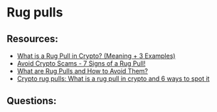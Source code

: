 # Rug pulls


## Resources:

* [What is a Rug Pull in Crypto? (Meaning + 3 Examples)](https://www.youtube.com/watch?v=YFaqng3YESE)
* [Avoid Crypto Scams - 7 Signs of a Rug Pull!](https://www.youtube.com/watch?v=a3CZBBqIfn0)
* [What are Rug Pulls and How to Avoid Them?](https://www.youtube.com/watch?v=ViopbzAsYJg)
* [Crypto rug pulls: What is a rug pull in crypto and 6 ways to spot it](https://cointelegraph.com/explained/crypto-rug-pulls-what-is-a-rug-pull-in-crypto-and-6-ways-to-spot-it)

## Questions:
